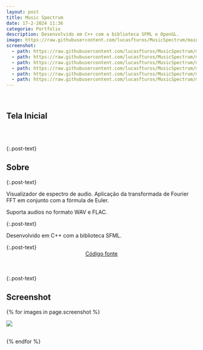 ```yaml
---
layout: post
title: Music Spectrum
date: 17-2-2024 11:36
categorie: Portfolio
description: Desenvolvido em C++ com a biblioteca SFML e OpenGL.
image: https://raw.githubusercontent.com/lucasfturos/MusicSpectrum/main/assets/img/Screenshot/SineWaveFFT.png
screenshot:
  - path: https://raw.githubusercontent.com/lucasfturos/MusicSpectrum/main/assets/img/Screenshot/WindowSoftware.png
  - path: https://raw.githubusercontent.com/lucasfturos/MusicSpectrum/main/assets/img/Screenshot/SineWaveNoFFT.png
  - path: https://raw.githubusercontent.com/lucasfturos/MusicSpectrum/main/assets/img/Screenshot/SineWaveFFT.png
  - path: https://raw.githubusercontent.com/lucasfturos/MusicSpectrum/main/assets/img/Screenshot/SpectrumNoFFT.png
  - path: https://raw.githubusercontent.com/lucasfturos/MusicSpectrum/main/assets/img/Screenshot/SpectrumFFT.png
  - path: https://raw.githubusercontent.com/lucasfturos/MusicSpectrum/main/assets/img/Screenshot/WaveFFT3D.gif
---
```


<div class="post-line"></div>
<br />

## Tela Inicial

<div class="text-center">
  <img
    src="{{ page.screenshot[0].path }}"
    class="rounded post-img modal-trigger"
    alt=""
  />
</div>
<br />
<div class="post-line"></div>
<br />

{:.post-text}

## Sobre

{:.post-text}
<p>Visualizador de espectro de audio. Aplicação da transformada de Fourier FFT em conjunto com a fórmula de Euler.</p>
<p>Suporta audios no formato WAV e FLAC.</p>
{:.post-text}
<p>Desenvolvido em C++ com a biblioteca SFML.</p>
{:.post-text}

<div align="center">
    <a type="button" 
       class="btn btn-dark text-white"
       href="https://github.com/lucasfturos/Projects_C-CPP/tree/main/SFML_Codes/PenduloDuplo_SFML" 
       target="_blank" 
    >
        <ion-icon name="logo-github"></ion-icon>
        Código fonte
    </a>
</div>

<br />
<div class="post-line"></div>
<br />

{:.post-text}

## Screenshot

{% for images in page.screenshot %}

<div class="text-center">
  <img
    src="{{ images.path }}"
    class="rounded post-img modal-trigger" id="post-img"
  />
</div>
<br />

{% endfor %}

<br>
<div class="modal-img" id="modal-img">
  <span class="close"><ion-icon name="close-outline"></ion-icon></span>
  <img class="rounded post-img modal-content" id="img-content" />
  <div id="caption"></div>
</div>
